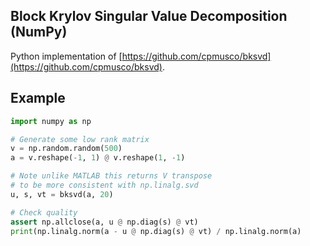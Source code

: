 ## Block Krylov Singular Value Decomposition (NumPy)

Python implementation of [https://github.com/cpmusco/bksvd](https://github.com/cpmusco/bksvd).

Example
-------

```python
import numpy as np

# Generate some low rank matrix
v = np.random.random(500)
a = v.reshape(-1, 1) @ v.reshape(1, -1)

# Note unlike MATLAB this returns V transpose
# to be more consistent with np.linalg.svd
u, s, vt = bksvd(a, 20)

# Check quality
assert np.allclose(a, u @ np.diag(s) @ vt)
print(np.linalg.norm(a - u @ np.diag(s) @ vt) / np.linalg.norm(a)
```

